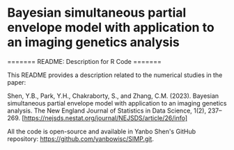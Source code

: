 # Bayesian simultaneous partial envelope model with application to an imaging genetics analysis

======= README: Description for R Code =======

This README provides a description related to the numerical studies in the paper:

Shen, Y.B., Park, Y.H., Chakraborty, S., and Zhang, C.M. (2023). Bayesian simultaneous partial envelope model with application to an imaging genetics analysis. The New England Journal of Statistics in Data Science, 1(2), 237–269. [https://nejsds.nestat.org/journal/NEJSDS/article/26/info]

All the code is open-source and available in Yanbo Shen's GitHub repository: https://github.com/yanbowisc/SIMP.git.
